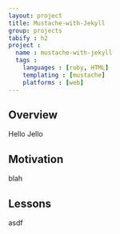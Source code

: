 ```yaml
---
layout: project
title: Mustache-with-Jekyll
group: projects
tabify : h2
project :
  name : mustache-with-jekyll
  tags :
    languages : [ruby, HTML]
    templating : [mustache]
    platforms : [web]
---
```


## Overview 

Hello Jello

## Motivation

blah

## Lessons

asdf